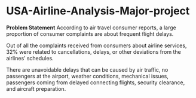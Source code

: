 # USA-Airline-Analysis-Major-project
**Problem Statement**
According to air travel consumer reports, a large proportion of consumer complaints are about frequent flight delays.

Out of all the complaints received from consumers about airline services, 32% were related to cancellations, delays, or other deviations from the airlines’ schedules.

There are unavoidable delays that can be caused by air traffic, no passengers at the airport, weather conditions, mechanical issues, passengers coming from delayed connecting flights, security clearance, and aircraft preparation.
